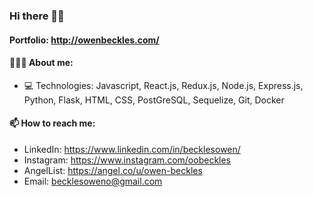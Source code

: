 ### Hi there 👋🏾
#### Portfolio: http://owenbeckles.com/
####  🧑🏾‍🦱 About me:
- 💻 Technologies: Javascript, React.js, Redux.js, Node.js, Express.js, Python, Flask, HTML, CSS, PostGreSQL, Sequelize, Git, Docker

####  📫 How to reach me:
- LinkedIn: https://www.linkedin.com/in/becklesowen/
- Instagram: https://www.instagram.com/oobeckles
- AngelList: https://angel.co/u/owen-beckles
- Email: becklesoweno@gmail.com

<!--
**owenbeckles/owenbeckles** is a ✨ _special_ ✨ repository because its `README.md` (this file) appears on your GitHub profile.

Here are some ideas to get you started:

- 🔭 I’m currently working on ...
- 🌱 I’m currently learning ...
- 👯 I’m looking to collaborate on ...
- 🤔 I’m looking for help with ...
- 💬 Ask me about ...
- 📫 How to reach me: ...
- 😄 Pronouns: ...
- ⚡ Fun fact: ...
-->

